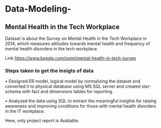 # Data-Modeling-
## Mental Health in the Tech Workplace 

Dataset is about the Survey on Mental Health in the Tech Workplace in 2014, which measures attitudes towards mental health and frequency of mental health disorders in the tech workplace.

Link  https://www.kaggle.com/osmi/mental-health-in-tech-survey

### Steps taken to get the insigts of data 

•	Designed ER model, logical model by normalizing the dataset and converted it to physical database using MS SQL server and created star-schema with fact and dimensions tables for reporting. 

•	Analyzed the data using SQL to extract the meaningful insights for raising awareness and improving conditions for those with mental health disorders in the IT workplace.

Here, only project report is Avaliable.  
